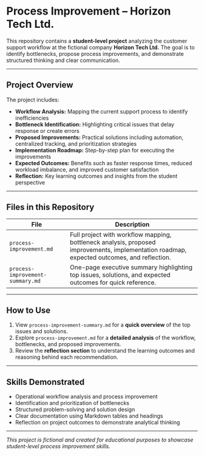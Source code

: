# Process Improvement – Horizon Tech Ltd.

This repository contains a **student-level project** analyzing the customer support workflow at the fictional company **Horizon Tech Ltd.** The goal is to identify bottlenecks, propose process improvements, and demonstrate structured thinking and clear communication.

---

## Project Overview

The project includes:

- **Workflow Analysis:** Mapping the current support process to identify inefficiencies  
- **Bottleneck Identification:** Highlighting critical issues that delay response or create errors  
- **Proposed Improvements:** Practical solutions including automation, centralized tracking, and prioritization strategies  
- **Implementation Roadmap:** Step-by-step plan for executing the improvements  
- **Expected Outcomes:** Benefits such as faster response times, reduced workload imbalance, and improved customer satisfaction  
- **Reflection:** Key learning outcomes and insights from the student perspective  

---

## Files in this Repository

| File | Description |
|------|-------------|
| `process-improvement.md` | Full project with workflow mapping, bottleneck analysis, proposed improvements, implementation roadmap, expected outcomes, and reflection. |
| `process-improvement-summary.md` | One-page executive summary highlighting top issues, solutions, and expected outcomes for quick reference. |

---

## How to Use

1. View `process-improvement-summary.md` for a **quick overview** of the top issues and solutions.  
2. Explore `process-improvement.md` for a **detailed analysis** of the workflow, bottlenecks, and proposed improvements.  
3. Review the **reflection section** to understand the learning outcomes and reasoning behind each recommendation.  

---

## Skills Demonstrated

- Operational workflow analysis and process improvement  
- Identification and prioritization of bottlenecks  
- Structured problem-solving and solution design  
- Clear documentation using Markdown tables and headings  
- Reflection on project outcomes to demonstrate analytical thinking  

---

*This project is fictional and created for educational purposes to showcase student-level process improvement skills.*
